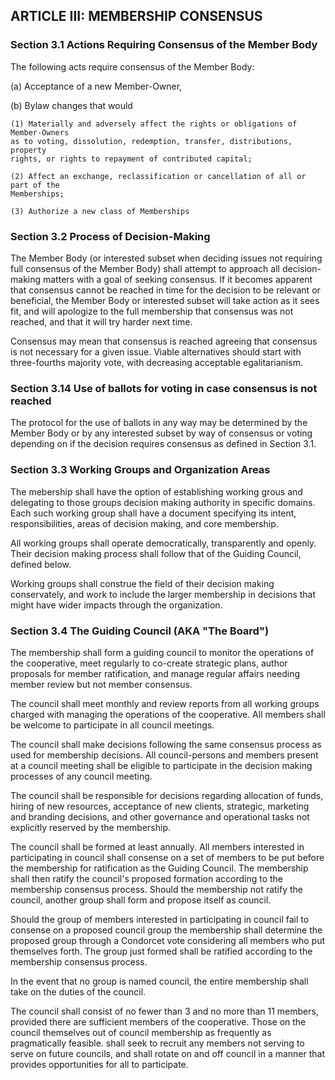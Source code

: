 ## ARTICLE III:  MEMBERSHIP CONSENSUS

### Section 3.1  Actions Requiring Consensus of the Member Body

The following acts require consensus of the Member Body:

(a)	Acceptance of a new Member-Owner,

(b)	Bylaw changes that would

	(1)	Materially and adversely affect the rights or obligations of Member-Owners
	as to voting, dissolution, redemption, transfer, distributions, property
	rights, or rights to repayment of contributed capital;

	(2)	Affect an exchange, reclassification or cancellation of all or part of the
	Memberships;

	(3)	Authorize a new class of Memberships

### Section 3.2  Process of Decision-Making

The Member Body (or interested subset when deciding issues not requiring full
consensus of the Member Body) shall attempt to approach all decision-making
matters with a goal of seeking consensus. If it becomes apparent that consensus
cannot be reached in time for the decision to be relevant or beneficial, the
Member Body or interested subset will take action as it sees fit, and will
apologize to the full membership that consensus was not reached, and that it
will try harder next time.

Consensus may mean that consensus is reached agreeing that consensus is not
necessary for a given issue. Viable alternatives should start with three-fourths
majority vote, with decreasing acceptable egalitarianism.

### Section 3.14  Use of ballots for voting in case consensus is not reached

The protocol for the use of ballots in any way may be determined by the Member
Body or by any interested subset by way of consensus or voting depending on if
the decision requires consensus as defined in Section 3.1.

### Section 3.3 Working Groups and Organization Areas

The mebership shall have the option of establishing working grous and delegating
to those groups decision making authority in specific domains. Each such working 
group shall have a document specifying its intent, responsibilities, areas of
decision making, and core membership.

All working groups shall operate democratically, transparently and openly. Their
decision making process shall follow that of the Guiding Council, defined below.

Working groups shall construe the field of their decision making conservately, and
work to include the larger membership in decisions that might have wider impacts
through the organization.

### Section 3.4 The Guiding Council (AKA "The Board")

The membership shall form a guiding council to monitor the operations of the
cooperative, meet regularly to co-create strategic plans, author proposals for
member ratification, and manage regular affairs needing member review but not
member consensus.

The council shall meet monthly and review reports from all working groups
charged with managing the operations of the cooperative. All members shall be
welcome to participate in all council meetings.

The council shall make decisions following the same consensus process as used
for membership decisions. All council-persons and members present at a council
meeting shall be eligible to participate in the decision making processes of any
council meeting.

The council shall be responsible for decisions regarding allocation of funds,
hiring of new resources, acceptance of new clients, strategic, marketing and
branding decisions, and other governance and operational tasks not explicitly
reserved by the membership.

The council shall be formed at least annually. All members interested in participating 
in council shall consense on a set of members to be put before the membership for
ratification as the Guiding Council. The membership shall then ratify the council's
proposed formation according to the membership consensus process. Should the
membership not ratify the council, another group shall form and propose itself
as council.

Should the group of members interested in participating in council fail to consense on
a proposed council group the membership shall determine the proposed group through 
a Condorcet vote considering all members who put themselves forth. The group just formed
shall be ratified according to the membership consensus process.

In the event that no group is named council, the entire membership shall take on
the duties of the council.

The council shall consist of no fewer than 3 and no more than 11 members,
provided there are sufficient members of the cooperative. Those on the council
themselves out of council membership as frequently as pragmatically feasible. 
shall seek to recruit any members not serving to serve on future councils, and shall
rotate on and off council in a manner that provides opportunities for all to participate.
